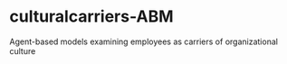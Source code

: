 # culturalcarriers-ABM
Agent-based models examining employees as carriers of organizational culture
